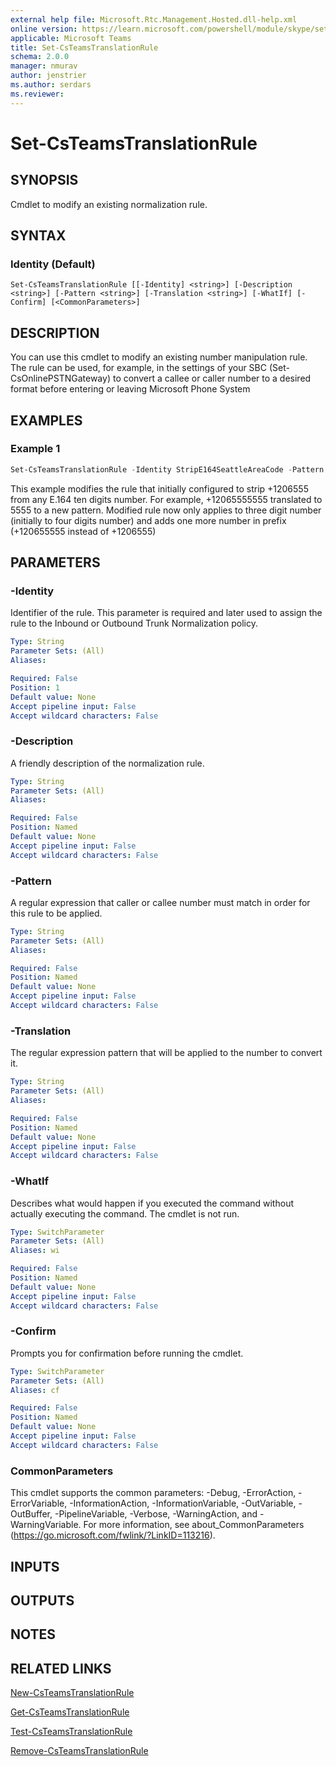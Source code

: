 ```yaml
---
external help file: Microsoft.Rtc.Management.Hosted.dll-help.xml
online version: https://learn.microsoft.com/powershell/module/skype/set-csteamstranslationrule
applicable: Microsoft Teams
title: Set-CsTeamsTranslationRule
schema: 2.0.0
manager: nmurav
author: jenstrier
ms.author: serdars
ms.reviewer:
---
```


# Set-CsTeamsTranslationRule

## SYNOPSIS
Cmdlet to modify an existing normalization rule.

## SYNTAX

### Identity (Default)
```
Set-CsTeamsTranslationRule [[-Identity] <string>] [-Description <string>] [-Pattern <string>] [-Translation <string>] [-WhatIf] [-Confirm] [<CommonParameters>]
```

## DESCRIPTION
You can use this cmdlet to modify an existing number manipulation rule. The rule can be used, for example, in the settings of your SBC (Set-CsOnlinePSTNGateway) to convert a callee or caller number to a desired format before entering or leaving Microsoft Phone System

## EXAMPLES

### Example 1
```powershell
Set-CsTeamsTranslationRule -Identity StripE164SeattleAreaCode -Pattern ^+12065555(\d{3})$ -Translation $1
```

This example modifies the rule that initially configured to strip +1206555 from any E.164 ten digits number. For example, +12065555555 translated to 5555 to a new pattern. Modified rule now only applies to three digit number (initially to four digits number) and adds one more number in prefix (+120655555 instead of +1206555)

## PARAMETERS

### -Identity
Identifier of the rule. This parameter is required and later used to assign the rule to the Inbound or Outbound Trunk Normalization policy.


```yaml
Type: String
Parameter Sets: (All)
Aliases:

Required: False
Position: 1
Default value: None
Accept pipeline input: False
Accept wildcard characters: False
```

### -Description
A friendly description of the normalization rule.

```yaml
Type: String
Parameter Sets: (All)
Aliases:

Required: False
Position: Named
Default value: None
Accept pipeline input: False
Accept wildcard characters: False
```


### -Pattern
A regular expression that caller or callee number must match in order for this rule to be applied.

```yaml
Type: String
Parameter Sets: (All)
Aliases:

Required: False
Position: Named
Default value: None
Accept pipeline input: False
Accept wildcard characters: False
```

### -Translation
The regular expression pattern that will be applied to the number to convert it.

```yaml
Type: String
Parameter Sets: (All)
Aliases:

Required: False
Position: Named
Default value: None
Accept pipeline input: False
Accept wildcard characters: False
```

### -WhatIf
Describes what would happen if you executed the command without actually executing the command. The cmdlet is not run.

```yaml
Type: SwitchParameter
Parameter Sets: (All)
Aliases: wi

Required: False
Position: Named
Default value: None
Accept pipeline input: False
Accept wildcard characters: False
```

### -Confirm
Prompts you for confirmation before running the cmdlet.

```yaml
Type: SwitchParameter
Parameter Sets: (All)
Aliases: cf

Required: False
Position: Named
Default value: None
Accept pipeline input: False
Accept wildcard characters: False
```

### CommonParameters
This cmdlet supports the common parameters: -Debug, -ErrorAction, -ErrorVariable, -InformationAction, -InformationVariable, -OutVariable, -OutBuffer, -PipelineVariable, -Verbose, -WarningAction, and -WarningVariable.
For more information, see about_CommonParameters (https://go.microsoft.com/fwlink/?LinkID=113216).

## INPUTS

## OUTPUTS

## NOTES

## RELATED LINKS
[New-CsTeamsTranslationRule](New-CsTeamsTranslationRule.md)

[Get-CsTeamsTranslationRule](Get-CsTeamsTranslationRule.md)

[Test-CsTeamsTranslationRule](Set-CsTeamsTranslationRule.md)

[Remove-CsTeamsTranslationRule](Remove-CsTeamsTranslationRule.md)
